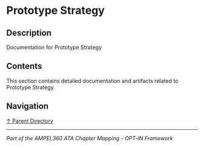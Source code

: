 # Prototype Strategy

## Description

Documentation for Prototype Strategy

## Contents

This section contains detailed documentation and artifacts related to Prototype Strategy.

## Navigation

[↑ Parent Directory](../README.md)

---

*Part of the AMPEL360 ATA Chapter Mapping - OPT-IN Framework*
